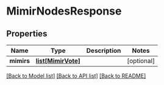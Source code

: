 # MimirNodesResponse

## Properties
Name | Type | Description | Notes
------------ | ------------- | ------------- | -------------
**mimirs** | [**list[MimirVote]**](MimirVote.md) |  | [optional] 

[[Back to Model list]](../README.md#documentation-for-models) [[Back to API list]](../README.md#documentation-for-api-endpoints) [[Back to README]](../README.md)

